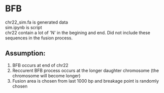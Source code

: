 # BFB
chr22_sim.fa is generated data  
sim.ipynb is script  
chr22 contain a lot of 'N' in the begining and end. Did not include these sequences in the fusion process.  
## Assumption:  
1. BFB occurs at end of chr22
2. Reccurent BFB process occurs at the longer daughter chromosome (the chromosome will become longer)
3. Fusion area is chosen from last 1000 bp and breakage point is randomly chosen
